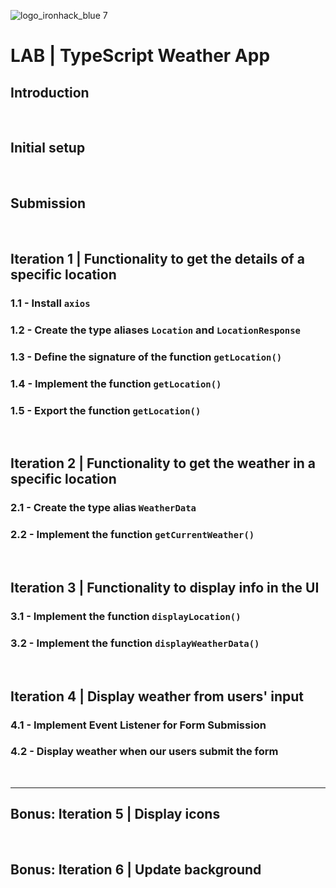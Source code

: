 ![logo_ironhack_blue 7](https://user-images.githubusercontent.com/23629340/40541063-a07a0a8a-601a-11e8-91b5-2f13e4e6b441.png)

# LAB | TypeScript Weather App




## Introduction


<br>



## Initial setup


<br>



## Submission


<br>


## Iteration 1 | Functionality to get the details of a specific location

### 1.1 - Install `axios`

### 1.2 - Create the type aliases `Location` and `LocationResponse`

### 1.3 - Define the signature of the function `getLocation()`

### 1.4 - Implement the function `getLocation()`

### 1.5 - Export the function `getLocation()`

<br>


## Iteration 2 | Functionality to get the weather in a specific location

### 2.1 - Create the type alias `WeatherData`

### 2.2 - Implement the function `getCurrentWeather()` 

<br>


## Iteration 3 | Functionality to display info in the UI

### 3.1 - Implement the function `displayLocation()` 

### 3.2 - Implement the function `displayWeatherData()` 

<br>


## Iteration 4 | Display weather from users' input

### 4.1 - Implement Event Listener for Form Submission

### 4.2 - Display weather when our users submit the form


<br>
<hr>


## Bonus: Iteration 5 | Display icons

<br>


## Bonus: Iteration 6 | Update background

<br>

 



